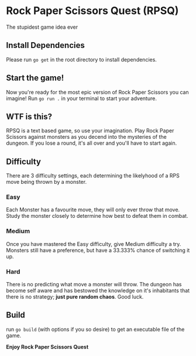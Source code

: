 # Rock Paper Scissors Quest (RPSQ)
The stupidest game idea ever

## Install Dependencies
Please run `go get` in the root directory to install dependencies.

## Start the game!
Now you're ready for the most epic version of Rock Paper Scissors you can imagine! Run `go run .` in your terminal to start your adventure. 

## WTF is this?
RPSQ is a text based game, so use your imagination. Play Rock Paper Scissors against monsters as you decend into the mysteries of the dungeon. If you lose a round, it's all over and you'll have to start again. 

## Difficulty
There are 3 difficulty settings, each determining the likelyhood of a RPS move being thrown by a monster. 

### Easy
Each Monster has a favourite move, they will only ever throw that move. Study the monster closely to determine how best to defeat them in combat.

### Medium 
Once you have mastered the Easy difficulty, give Medium difficulty a try. Monsters still have a preference, but have a 33.333% chance of switching it up. 

### Hard
There is no predicting what move a monster will throw. The dungeon has become self aware and has bestowed the knowledge on it's inhabitants that there is no strategy; **just pure random chaos**. Good luck. 

## Build
run `go build` (with options if you so desire) to get an executable file of the game. 

**Enjoy Rock Paper Scissors Quest**

